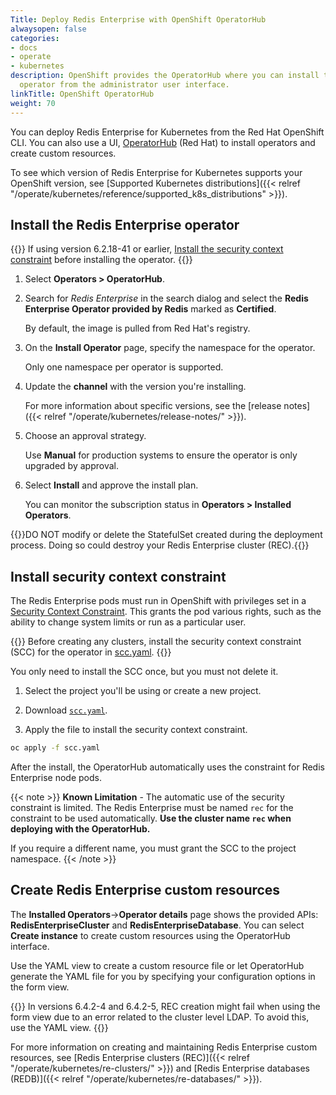 ```yaml
---
Title: Deploy Redis Enterprise with OpenShift OperatorHub
alwaysopen: false
categories:
- docs
- operate
- kubernetes
description: OpenShift provides the OperatorHub where you can install the Redis Enterprise
  operator from the administrator user interface.
linkTitle: OpenShift OperatorHub
weight: 70
---
```


You can deploy Redis Enterprise for Kubernetes from the Red Hat OpenShift CLI. You can also use a UI, [OperatorHub](https://docs.openshift.com/container-platform/4.11/operators/index.html) (Red Hat) to install operators and create custom resources.

To see which version of Redis Enterprise for Kubernetes supports your OpenShift version, see [Supported Kubernetes distributions]({{< relref "/operate/kubernetes/reference/supported_k8s_distributions" >}}).

## Install the Redis Enterprise operator

{{<warning>}} If using version 6.2.18-41 or earlier, [Install the security context constraint](#install-security-context-constraint) before installing the operator. {{</warning>}}

1. Select **Operators > OperatorHub**.

2. Search for _Redis Enterprise_ in the search dialog and select the **Redis Enterprise Operator provided by Redis** marked as **Certified**.

    By default, the image is pulled from Red Hat's registry.

3. On the **Install Operator** page, specify the namespace for the operator.

    Only one namespace per operator is supported.

4. Update the **channel** with the version you're installing. 

    For more information about specific versions, see the [release notes]({{< relref "/operate/kubernetes/release-notes/" >}}).

5. Choose an approval strategy.

    Use **Manual** for production systems to ensure the operator is only upgraded by approval.

6. Select **Install** and approve the install plan.

   You can monitor the subscription status in **Operators > Installed Operators**.

{{<warning>}}DO NOT modify or delete the StatefulSet created during the deployment process. Doing so could destroy your Redis Enterprise cluster (REC).{{</warning>}}

## Install security context constraint

The Redis Enterprise pods must run in OpenShift with privileges set in a [Security Context Constraint](https://docs.openshift.com/container-platform/4.4/authentication/managing-security-context-constraints.html#security-context-constraints-about_configuring-internal-oauth). This grants the pod various rights, such as the ability to change system limits or run as a particular user.

{{<warning>}}
 Before creating any clusters, install the security context constraint (SCC) for the operator in [scc.yaml](https://github.com/RedisLabs/redis-enterprise-k8s-docs/blob/master/openshift/scc.yaml).
{{</warning>}}

You only need to install the SCC once, but you must not delete it.

1. Select the project you'll be using or create a new project.

1. Download [`scc.yaml`](https://github.com/RedisLabs/redis-enterprise-k8s-docs/blob/master/openshift/scc.yaml).

1. Apply the file to install the security context constraint.

  ```sh
  oc apply -f scc.yaml
  ```

After the install, the OperatorHub automatically uses the constraint for Redis Enterprise node pods.

{{< note >}}
**Known Limitation** - The automatic use of the security constraint is limited. The
Redis Enterprise must be named `rec` for the constraint to be used automatically.  **Use the cluster name `rec` when deploying with the OperatorHub.**

If you require a different name, you must grant the SCC to the project
namespace.
{{< /note >}}

## Create Redis Enterprise custom resources

The **Installed Operators**->**Operator details** page shows the provided APIs: **RedisEnterpriseCluster** and **RedisEnterpriseDatabase**. You can select **Create instance** to create custom resources using the OperatorHub interface.

Use the YAML view to create a custom resource file or let OperatorHub generate the YAML file for you by specifying your configuration options in the form view.

{{<note>}} In versions 6.4.2-4 and 6.4.2-5, REC creation might fail when using the form view due to an error related to the cluster level LDAP. To avoid this, use the YAML view.
{{</note>}}

For more information on creating and maintaining Redis Enterprise custom resources, see [Redis Enterprise clusters (REC)]({{< relref "/operate/kubernetes/re-clusters/" >}}) and [Redis Enterprise databases (REDB)]({{< relref "/operate/kubernetes/re-databases/" >}}).
